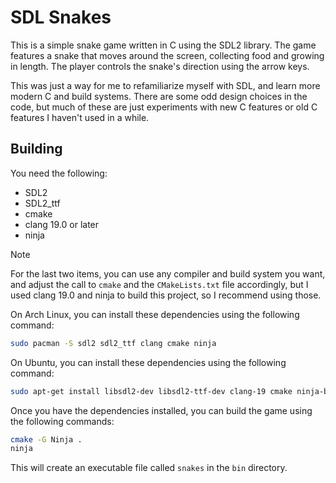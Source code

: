 # SDL Snakes

This is a simple snake game written in C using the SDL2 library. The game features a snake that moves around the screen,
collecting food and growing in length. The player controls the snake's direction using the arrow keys.

This was just a way for me to refamiliarize myself with SDL, and learn more modern C and build systems.  There are some
odd design choices in the code, but much of these are just experiments with new C features or old C features I haven't
used in a while.

## Building

You need the following:

- SDL2
- SDL2_ttf
- cmake
- clang 19.0 or later
- ninja

> [!NOTE]
> For the last two items, you can use any compiler and build system you want, and adjust the call to `cmake` and the
> `CMakeLists.txt` file accordingly, but I used clang 19.0 and ninja to build this project, so I recommend using those.

On Arch Linux, you can install these dependencies using the following command:

```bash
sudo pacman -S sdl2 sdl2_ttf clang cmake ninja
```

On Ubuntu, you can install these dependencies using the following command:

```bash
sudo apt-get install libsdl2-dev libsdl2-ttf-dev clang-19 cmake ninja-build
```

Once you have the dependencies installed, you can build the game using the following commands:

```bash
cmake -G Ninja .
ninja
```

This will create an executable file called `snakes` in the `bin` directory.


